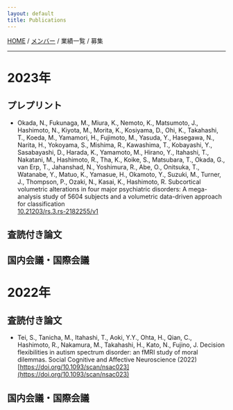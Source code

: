 ```yaml
---
layout: default
title: Publications
---
```

[HOME](https://middrshowa.github.io/) / [メンバー](./members.html) / 業績一覧 / 募集

---
# 2023年
## プレプリント
- Okada, N., Fukunaga, M., Miura, K., Nemoto, K., Matsumoto, J., Hashimoto, N., Kiyota, M., Morita, K., Kosiyama, D., Ohi, K., Takahashi, T., Koeda, M., Yamamori, H., Fujimoto, M., Yasuda, Y., Hasegawa, N., Narita, H., Yokoyama, S., Mishima, R., Kawashima, T., Kobayashi, Y., Sasabayashi, D., Harada, K., Yamamoto, M., Hirano, Y., Itahashi, T., Nakatani, M., Hashimoto, R., Tha, K., Koike, S., Matsubara, T., Okada, G., van Erp, T., Jahanshad, N., Yoshimura, R., Abe, O., Onitsuka, T., Watanabe, Y., Matuo, K., Yamasue, H., Okamoto, Y., Suzuki, M., Turner, J., Thompson, P., Ozaki, N., Kasai, K., Hashimoto, R. Subcortical volumetric alterations in four major psychiatric disorders: A mega-analysis study of 5604 subjects and a volumetric data-driven approach for classification<br>[10.21203/rs.3.rs-2182255/v1](10.21203/rs.3.rs-2182255/v1)

## 査読付き論文

## 国内会議・国際会議

# 2022年
## 査読付き論文
- Tei, S., Tanicha, M., Itahashi, T., Aoki, Y.Y., Ohta, H., Qian, C., Hashimoto, R., Nakamura, M., Takahashi, H., Kato, N., Fujino, J. Decision flexibilities in autism spectrum disorder: an fMRI study of moral dilemmas. Social Cognitive and Affective Neuroscience (2022)<br>[https://doi.org/10.1093/scan/nsac023](https://doi.org/10.1093/scan/nsac023)

## 国内会議・国際会議

